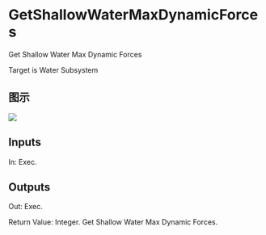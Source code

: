 # GetShallowWaterMaxDynamicForces

Get Shallow Water Max Dynamic Forces

Target is Water Subsystem

## 图示

![]($-20221218-21321478.png)

## Inputs

In: Exec.  

## Outputs

Out: Exec.

Return Value: Integer. Get Shallow Water Max Dynamic Forces.

